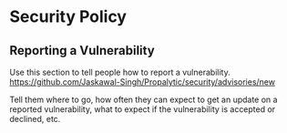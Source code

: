 # Security Policy


## Reporting a Vulnerability

Use this section to tell people how to report a vulnerability.
https://github.com/Jaskawal-Singh/Propalytic/security/advisories/new

Tell them where to go, how often they can expect to get an update on a
reported vulnerability, what to expect if the vulnerability is accepted or
declined, etc.
